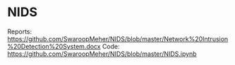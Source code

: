 # NIDS

Reports: https://github.com/SwaroopMeher/NIDS/blob/master/Network%20Intrusion%20Detection%20System.docx
Code: https://github.com/SwaroopMeher/NIDS/blob/master/NIDS.ipynb
